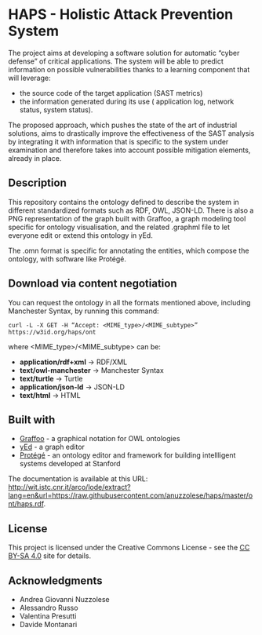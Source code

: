 # HAPS - Holistic Attack Prevention System

The project aims at developing a software solution for automatic “cyber defense” of critical applications.
The system will be able to predict information on possible vulnerabilities thanks to a learning component that will leverage: 

* the source code of the target application (SAST metrics) 
* the information generated during its use ( application log, network status, system status).

The proposed approach, which pushes the state of the art of industrial solutions, aims to drastically improve the effectiveness of the SAST analysis by integrating it with information that is specific to the system under examination and therefore takes into account possible mitigation elements, already in place.

## Description

This repository contains the ontology defined to describe the system in different standardized formats such as RDF, OWL, JSON-LD. There is also a PNG representation of the graph built with Graffoo, a graph modeling tool specific for ontology visualisation, and the related .graphml file to let everyone edit or extend this ontology in yEd.

The .omn format is specific for annotating the entities, which compose the ontology, with software like Protégé.

## Download via content negotiation

You can request the ontology in all the formats mentioned above, including Manchester Syntax, by running this command:

```
curl -L -X GET -H “Accept: <MIME_type>/<MIME_subtype>” https://w3id.org/haps/ont
```

where <MIME_type>/<MIME_subtype> can be:
 * **application/rdf+xml** -> RDF/XML
 * **text/owl-manchester** -> Manchester Syntax
 * **text/turtle** -> Turtle
 * **application/json-ld** -> JSON-LD
 * **text/html** -> HTML

## Built with

* [Graffoo](http://www.essepuntato.it/static/graffoo/specification/current.html) - a graphical notation for OWL ontologies
* [yEd](https://www.yworks.com/yed) - a graph editor
* [Protégé](https://protege.stanford.edu) - an ontology editor and framework for building intellligent systems developed at Stanford

The documentation is available at this URL: http://wit.istc.cnr.it/arco/lode/extract?lang=en&url=https://raw.githubusercontent.com/anuzzolese/haps/master/ont/haps.rdf.

## License
This project is licensed under the Creative Commons License - see the [CC BY-SA 4.0](https://creativecommons.org/licenses/by-sa/4.0/) site for details.

## Acknowledgments

* Andrea Giovanni Nuzzolese
* Alessandro Russo
* Valentina Presutti
* Davide Montanari
